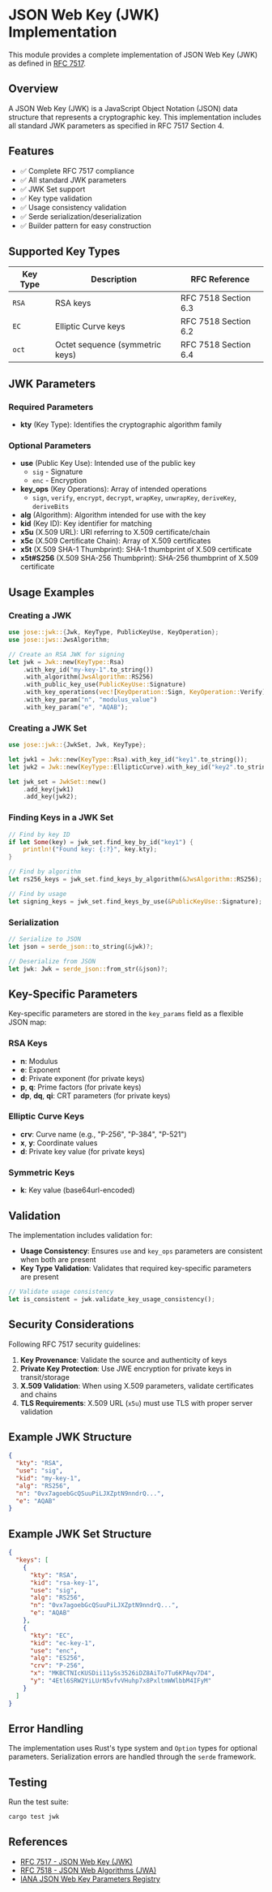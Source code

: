 # JSON Web Key (JWK) Implementation

This module provides a complete implementation of JSON Web Key (JWK) as defined in [RFC 7517](https://datatracker.ietf.org/doc/html/rfc7517).

## Overview

A JSON Web Key (JWK) is a JavaScript Object Notation (JSON) data structure that represents a cryptographic key. This implementation includes all standard JWK parameters as specified in RFC 7517 Section 4.

## Features

- ✅ Complete RFC 7517 compliance
- ✅ All standard JWK parameters
- ✅ JWK Set support
- ✅ Key type validation
- ✅ Usage consistency validation
- ✅ Serde serialization/deserialization
- ✅ Builder pattern for easy construction

## Supported Key Types

| Key Type | Description | RFC Reference |
|----------|-------------|---------------|
| `RSA` | RSA keys | RFC 7518 Section 6.3 |
| `EC` | Elliptic Curve keys | RFC 7518 Section 6.2 |
| `oct` | Octet sequence (symmetric keys) | RFC 7518 Section 6.4 |

## JWK Parameters

### Required Parameters

- **kty** (Key Type): Identifies the cryptographic algorithm family

### Optional Parameters

- **use** (Public Key Use): Intended use of the public key
  - `sig` - Signature
  - `enc` - Encryption
- **key_ops** (Key Operations): Array of intended operations
  - `sign`, `verify`, `encrypt`, `decrypt`, `wrapKey`, `unwrapKey`, `deriveKey`, `deriveBits`
- **alg** (Algorithm): Algorithm intended for use with the key
- **kid** (Key ID): Key identifier for matching
- **x5u** (X.509 URL): URI referring to X.509 certificate/chain
- **x5c** (X.509 Certificate Chain): Array of X.509 certificates
- **x5t** (X.509 SHA-1 Thumbprint): SHA-1 thumbprint of X.509 certificate
- **x5t#S256** (X.509 SHA-256 Thumbprint): SHA-256 thumbprint of X.509 certificate

## Usage Examples

### Creating a JWK

```rust
use jose::jwk::{Jwk, KeyType, PublicKeyUse, KeyOperation};
use jose::jws::JwsAlgorithm;

// Create an RSA JWK for signing
let jwk = Jwk::new(KeyType::Rsa)
    .with_key_id("my-key-1".to_string())
    .with_algorithm(JwsAlgorithm::RS256)
    .with_public_key_use(PublicKeyUse::Signature)
    .with_key_operations(vec![KeyOperation::Sign, KeyOperation::Verify])
    .with_key_param("n", "modulus_value")
    .with_key_param("e", "AQAB");
```

### Creating a JWK Set

```rust
use jose::jwk::{JwkSet, Jwk, KeyType};

let jwk1 = Jwk::new(KeyType::Rsa).with_key_id("key1".to_string());
let jwk2 = Jwk::new(KeyType::EllipticCurve).with_key_id("key2".to_string());

let jwk_set = JwkSet::new()
    .add_key(jwk1)
    .add_key(jwk2);
```

### Finding Keys in a JWK Set

```rust
// Find by key ID
if let Some(key) = jwk_set.find_key_by_id("key1") {
    println!("Found key: {:?}", key.kty);
}

// Find by algorithm
let rs256_keys = jwk_set.find_keys_by_algorithm(&JwsAlgorithm::RS256);

// Find by usage
let signing_keys = jwk_set.find_keys_by_use(&PublicKeyUse::Signature);
```

### Serialization

```rust
// Serialize to JSON
let json = serde_json::to_string(&jwk)?;

// Deserialize from JSON
let jwk: Jwk = serde_json::from_str(&json)?;
```

## Key-Specific Parameters

Key-specific parameters are stored in the `key_params` field as a flexible JSON map:

### RSA Keys
- **n**: Modulus
- **e**: Exponent
- **d**: Private exponent (for private keys)
- **p**, **q**: Prime factors (for private keys)
- **dp**, **dq**, **qi**: CRT parameters (for private keys)

### Elliptic Curve Keys
- **crv**: Curve name (e.g., "P-256", "P-384", "P-521")
- **x**, **y**: Coordinate values
- **d**: Private key value (for private keys)

### Symmetric Keys
- **k**: Key value (base64url-encoded)

## Validation

The implementation includes validation for:

- **Usage Consistency**: Ensures `use` and `key_ops` parameters are consistent when both are present
- **Key Type Validation**: Validates that required key-specific parameters are present

```rust
// Validate usage consistency
let is_consistent = jwk.validate_key_usage_consistency();
```

## Security Considerations

Following RFC 7517 security guidelines:

1. **Key Provenance**: Validate the source and authenticity of keys
2. **Private Key Protection**: Use JWE encryption for private keys in transit/storage
3. **X.509 Validation**: When using X.509 parameters, validate certificates and chains
4. **TLS Requirements**: X.509 URL (`x5u`) must use TLS with proper server validation

## Example JWK Structure

```json
{
  "kty": "RSA",
  "use": "sig",
  "kid": "my-key-1",
  "alg": "RS256",
  "n": "0vx7agoebGcQSuuPiLJXZptN9nndrQ...",
  "e": "AQAB"
}
```

## Example JWK Set Structure

```json
{
  "keys": [
    {
      "kty": "RSA",
      "kid": "rsa-key-1",
      "use": "sig",
      "alg": "RS256",
      "n": "0vx7agoebGcQSuuPiLJXZptN9nndrQ...",
      "e": "AQAB"
    },
    {
      "kty": "EC",
      "kid": "ec-key-1", 
      "use": "enc",
      "alg": "ES256",
      "crv": "P-256",
      "x": "MKBCTNIcKUSDii11ySs3526iDZ8AiTo7Tu6KPAqv7D4",
      "y": "4Etl6SRW2YiLUrN5vfvVHuhp7x8PxltmWWlbbM4IFyM"
    }
  ]
}
```

## Error Handling

The implementation uses Rust's type system and `Option` types for optional parameters. Serialization errors are handled through the `serde` framework.

## Testing

Run the test suite:

```bash
cargo test jwk
```

## References

- [RFC 7517 - JSON Web Key (JWK)](https://datatracker.ietf.org/doc/html/rfc7517)
- [RFC 7518 - JSON Web Algorithms (JWA)](https://datatracker.ietf.org/doc/html/rfc7518)
- [IANA JSON Web Key Parameters Registry](https://www.iana.org/assignments/jose/jose.xhtml#web-key-parameters)